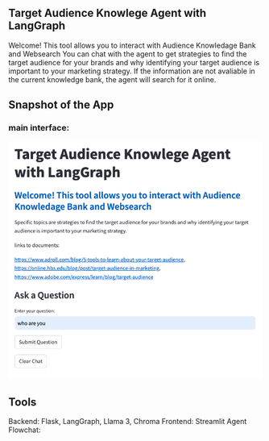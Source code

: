 ## Target Audience Knowlege Agent with LangGraph

Welcome! This tool allows you to interact with Audience Knowledage Bank and Websearch
You can chat with the agent to get strategies to find the target audience for your brands and why identifying your target audience is important to your marketing strategy.
If the information are not avaliable in the current knowledge bank, the agent will search for it online. 


## Snapshot of the App 

### main interface: 
![alt text](figures/audience_app.png)


## Tools
Backend: Flask, LangGraph, Llama 3, Chroma 
Frontend: Streamlit
Agent Flowchat:


